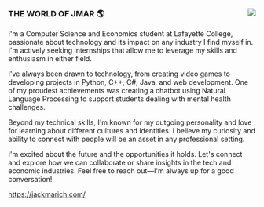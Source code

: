 ### 
<img align='right' src="https://github-readme-stats.vercel.app/api?username=jackmarich&show_icons=true&theme=dark">

### THE WORLD OF JMAR 🌎
I'm a Computer Science and Economics student at Lafayette College, passionate about technology and its impact on any industry I find myself in. I'm actively seeking internships that allow me to leverage my skills and enthusiasm in either field.

I've always been drawn to technology, from creating video games to developing projects in Python, C++, C#, Java, and web development. One of my proudest achievements was creating a chatbot using Natural Language Processing to support students dealing with mental health challenges.

Beyond my technical skills, I'm known for my outgoing personality and love for learning about different cultures and identities. I believe my curiosity and ability to connect with people will be an asset in any professional setting.

I'm excited about the future and the opportunities it holds. Let's connect and explore how we can collaborate or share insights in the tech and economic industries. Feel free to reach out—I'm always up for a good conversation!
  
  https://jackmarich.com/
</a>
